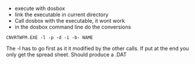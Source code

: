 + execute with dosbox
+ link the executable in current directory
+ Call dosbox with the executable, it wont work
+ in the dosbox command line do the conversions
```
CNVRTWFM.EXE -l -p -d -i -b- NAME
```

The -l has to go first as it it modified by the other calls. If put at the end you only get the spread sheet. Should produce a .DAT
